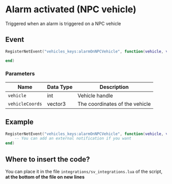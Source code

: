 # Alarm activated (NPC vehicle)

Triggered when an alarm is triggered on a NPC vehicle

## Event

```lua
RegisterNetEvent("vehicles_keys:alarmOnNPCVehicle", function(vehicle, vehicleCoords)

end)
```

### Parameters

| Name            | Data Type | Description                    |
| --------------- | --------- | ------------------------------ |
| `vehicle`       | int       | Vehicle handle                 |
| `vehicleCoords` | vector3   | The coordinates of the vehicle |

## Example

```lua
RegisterNetEvent("vehicles_keys:alarmOnNPCVehicle", function(vehicle, vehicleCoords)
    -- You can add an external notification if you want
end)
```

## Where to insert the code?

You can place it in the file `integrations/sv_integrations.lua` of the script, **at the bottom of the file on new lines**
